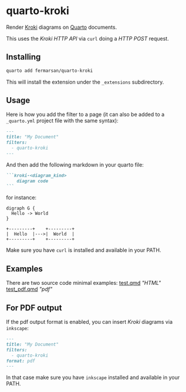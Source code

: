 # quarto-kroki 

Render [Kroki](https://kroki.io/) diagrams on [Quarto](https://quarto.org/) documents.

This uses the _Kroki HTTP API_ via `curl` doing a _HTTP POST_ request.

## Installing

```bash
quarto add fermarsan/quarto-kroki
```

This will install the extension under the `_extensions` subdirectory. 

## Usage

Here is how you add the filter to a page (it can also be added to a `_quarto.yml` project file with
the same syntax):

```markdown
---
title: "My Document"
filters:
  - quarto-kroki
---
```

And then add the following markdown in your quarto file:

````markdown
```kroki-<diagram_kind>
    diagram code
```
````

for instance:

```kroki-graphviz
digraph G { 
  Hello -> World 
}
```

```kroki-ditaa
+---------+    +---------+
|  Hello  |--->|  World  |
+---------+    +---------+
```

Make sure you have `curl` is installed and available in your PATH.

## Examples

There are two source code minimal examples: 
[test.qmd](test.qmd) _"HTML"_
[test_pdf.qmd](test_pdf.qmd) _"pdf"_ 


## For PDF output

If the pdf output format is enabled, you can insert _Kroki_ diagrams via `inkscape`:

```markdown
---
title: "My Document"
filters:
  - quarto-kroki
format: pdf
---
```

In that case make sure you have `inkscape` installed and available in your PATH.
